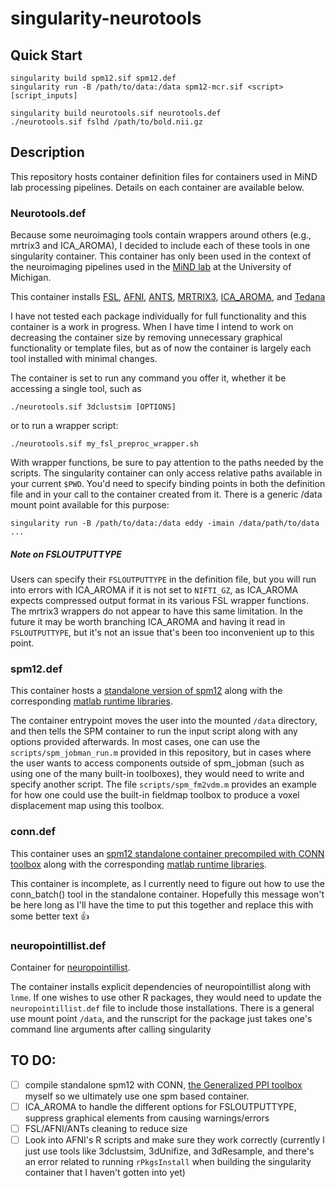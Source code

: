 # singularity-neurotools

## Quick Start

```
singularity build spm12.sif spm12.def
singularity run -B /path/to/data:/data spm12-mcr.sif <script> [script_inputs]
```

```
singularity build neurotools.sif neurotools.def
./neurotools.sif fslhd /path/to/bold.nii.gz
```

## Description

This repository hosts container definition files for containers used in MiND lab processing pipelines. Details on each container are available below.

### Neurotools.def

Because some neuroimaging tools contain wrappers around others (e.g., mrtrix3 and ICA_AROMA), I decided to include each of these tools in one singularity container. This container has only been used in the context of the neuroimaging pipelines used in the [MiND lab](https://sites.lsa.umich.edu/mindlab/) at the University of Michigan.

This container installs [FSL](https://fsl.fmrib.ox.ac.uk/fsl/fslwiki), [AFNI](https://afni.nimh.nih.gov/), [ANTS](https://github.com/ANTsX/ANTs), [MRTRIX3](https://www.mrtrix.org/), [ICA_AROMA](https://github.com/maartenmennes/ICA-AROMA), and [Tedana](https://tedana.readthedocs.io/en/stable/index.html)

I have not tested each package individually for full functionality and this container is a work in progress. When I have time I intend to work on decreasing the container size by removing unnecessary graphical functionality or template files, but as of now the container is largely each tool installed with minimal changes.

The container is set to run any command you offer it, whether it be accessing a single tool, such as

```
./neurotools.sif 3dclustsim [OPTIONS]
```

or to run a wrapper script:

```
./neurotools.sif my_fsl_preproc_wrapper.sh
```

With wrapper functions, be sure to pay attention to the paths needed by the scripts. The singularity container can only access relative paths available in your current `$PWD`. You'd need to specify binding points in both the definition file and in your call to the container created from it. There is a generic /data mount point available for this purpose:

```
singularity run -B /path/to/data:/data eddy -imain /data/path/to/data ...
```

##### Note on FSLOUTPUTTYPE

Users can specify their `FSLOUTPUTTYPE` in the definition file, but you will run into errors with ICA_AROMA if it is not set to `NIFTI_GZ`, as ICA_AROMA expects compressed output format in its various FSL wrapper functions. The mrtrix3 wrappers do not appear to have this same limitation. In the future it may be worth branching ICA_AROMA and having it read in `FSLOUTPUTTYPE`, but it's not an issue that's been too inconvenient up to this point.

### spm12.def

This container hosts a [standalone version of spm12](https://en.wikibooks.org/wiki/SPM/Standalone) along with the corresponding [matlab runtime libraries](https://www.mathworks.com/products/compiler/matlab-runtime.html).

The container entrypoint moves the user into the mounted `/data` directory, and then tells the SPM container to run the input script along with any options provided afterwards. In most cases, one can use the `scripts/spm_jobman_run.m` provided in this repository, but in cases where the user wants to access components outside of spm_jobman (such as using one of the many built-in toolboxes), they would need to write and specify another script. The file `scripts/spm_fm2vdm.m` provides an example for how one could use the built-in fieldmap toolbox to produce a voxel displacement map using this toolbox.

### conn.def

This container uses an [spm12 standalone container precompiled with CONN toolbox](https://www.nitrc.org/projects/conn) along with the corresponding [matlab runtime libraries](https://www.mathworks.com/products/compiler/matlab-runtime.html).

This container is incomplete, as I currently need to figure out how to use the conn_batch() tool in the standalone container. Hopefully this message won't be here long as I'll have the time to put this together and replace this with some better text :+1:

### neuropointillist.def

Container for [neuropointillist](https://ibic.github.io/neuropointillist/).

The container installs explicit dependencies of neuropointillist along with `lnme`. If one wishes to use other R packages, they would need to update the `neuropointillist.def` file to include those installations. There is a general use mount point `/data`, and the runscript for the package just takes one's command line arguments after calling singularity

## TO DO:

- [ ] compile standalone spm12 with CONN, [the Generalized PPI toolbox](https://www.nitrc.org/projects/gppi) myself so we ultimately use one spm based container.
- [ ] ICA_AROMA to handle the different options for FSLOUTPUTTYPE, suppress graphical elements from causing warnings/errors
- [ ] FSL/AFNI/ANTs cleaning to reduce size
- [ ] Look into AFNI's R scripts and make sure they work correctly (currently I just use tools like 3dclustsim, 3dUnifize, and 3dResample, and there's an error related to running `rPkgsInstall` when building the singularity container that I haven't gotten into yet)
